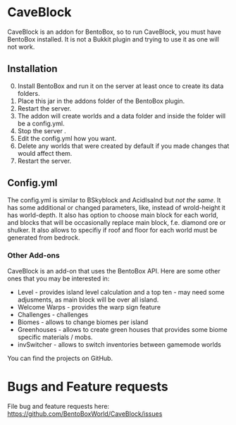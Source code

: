 # CaveBlock

CaveBlock is an addon for BentoBox, so to run CaveBlock, you must have BentoBox installed. It is not a Bukkit plugin and trying to use it as one will not work.

## Installation

0. Install BentoBox and run it on the server at least once to create its data folders.
1. Place this jar in the addons folder of the BentoBox plugin.
2. Restart the server.
3. The addon will create worlds and a data folder and inside the folder will be a config.yml.
4. Stop the server .
5. Edit the config.yml how you want.
6. Delete any worlds that were created by default if you made changes that would affect them.
7. Restart the server.

## Config.yml

The config.yml is similar to BSkyblock and AcidIsalnd but *not the same*. It has some additional or changed parameters, like,
instead of wrold-height it has world-depth.
It also has option to choose main block for each world, and blocks that will be occasionally replace main block, f.e. diamond ore or shulker.
It also allows to specifiy if roof and floor for each world must be generated from bedrock.


### Other Add-ons

CaveBlock is an add-on that uses the BentoBox API. Here are some other ones that you may be interested in:

* Level - provides island level calculation and a top ten - may need some adjusments, as main block will be over all island.
* Welcome Warps - provides the warp sign feature
* Challenges - challenges
* Biomes - allows to change biomes per island
* Greenhouses - allows to create green houses that provides some biome specific materials / mobs.
* invSwitcher - allows to switch inventories between gamemode worlds

You can find the projects on GitHub.

Bugs and Feature requests
=========================
File bug and feature requests here: https://github.com/BentoBoxWorld/CaveBlock/issues
